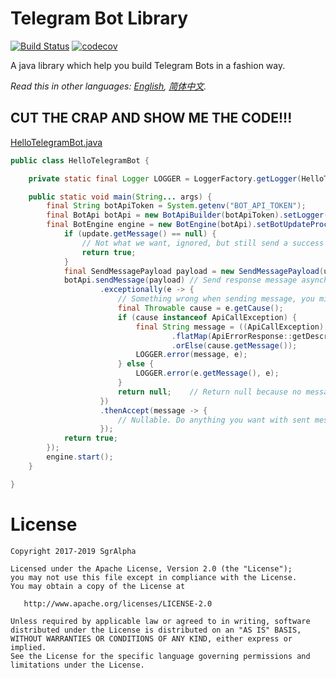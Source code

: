 # Telegram Bot Library
[![Build Status](https://travis-ci.org/io-sgr/telegram-bot.svg?branch=master)](https://travis-ci.org/io-sgr/telegram-bot) [![codecov](https://codecov.io/gh/io-sgr/telegram-bot/branch/master/graph/badge.svg)](https://codecov.io/gh/io-sgr/telegram-bot)

A java library which help you build Telegram Bots in a fashion way.

*Read this in other languages: [English](README.md), [简体中文](README.zh-cn.md).*

## CUT THE CRAP AND SHOW ME THE CODE!!!
[HelloTelegramBot.java](examples/hello/src/main/java/io/sgr/telegram/bot/examples/hello/HelloTelegramBot.java)
```java
public class HelloTelegramBot {

    private static final Logger LOGGER = LoggerFactory.getLogger(HelloTelegramBot.class);

    public static void main(String... args) {
        final String botApiToken = System.getenv("BOT_API_TOKEN");
        final BotApi botApi = new BotApiBuilder(botApiToken).setLogger(LOGGER).build();
        final BotEngine engine = new BotEngine(botApi).setBotUpdateProcessor((Update update) -> {
            if (update.getMessage() == null) {
                // Not what we want, ignored, but still send a success signal so it can deal with the next update.
                return true;
            }
            final SendMessagePayload payload = new SendMessagePayload(update.getMessage().getChat().getId(), "Hello Telegram!");
            botApi.sendMessage(payload) // Send response message asynchronously without blocking next incoming update.
                    .exceptionally(e -> {
                        // Something wrong when sending message, you might want to at least log it.
                        final Throwable cause = e.getCause();
                        if (cause instanceof ApiCallException) {
                            final String message = ((ApiCallException) cause).getErrorResponse()
                                    .flatMap(ApiErrorResponse::getDescription)
                                    .orElse(cause.getMessage());
                            LOGGER.error(message, e);
                        } else {
                            LOGGER.error(e.getMessage(), e);
                        }
                        return null;    // Return null because no message been sent.
                    })
                    .thenAccept(message -> {
                        // Nullable. Do anything you want with sent message here, or ignore it directly.
                    });
            return true;
        });
        engine.start();
    }

}
```

# License

    Copyright 2017-2019 SgrAlpha
   
    Licensed under the Apache License, Version 2.0 (the "License");
    you may not use this file except in compliance with the License.
    You may obtain a copy of the License at
   
       http://www.apache.org/licenses/LICENSE-2.0
   
    Unless required by applicable law or agreed to in writing, software
    distributed under the License is distributed on an "AS IS" BASIS,
    WITHOUT WARRANTIES OR CONDITIONS OF ANY KIND, either express or implied.
    See the License for the specific language governing permissions and
    limitations under the License.

